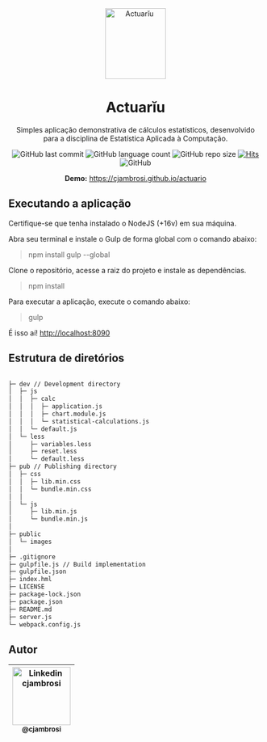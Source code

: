 <div align="center">
  <img src="https://user-images.githubusercontent.com/9125404/82073371-87cca380-96af-11ea-9c1e-55ec559e5432.png" width=120px height=140px alt="Actuarĭu" />
</div>

<div align="center">

# Actuarĭu

Simples aplicação demonstrativa de cálculos estatísticos, desenvolvido para a disciplina de Estatística Aplicada à Computação.

![GitHub last commit](https://img.shields.io/github/last-commit/cjambrosi/actuario?color=%2379C83D&label=Last%20Commit)
![GitHub language count](https://img.shields.io/github/languages/count/cjambrosi/actuario?label=Languages)
![GitHub repo size](https://img.shields.io/github/repo-size/cjambrosi/actuario?label=Repo.%20Size)
[![Hits](https://hits.seeyoufarm.com/api/count/incr/badge.svg?url=https%3A%2F%2Fgithub.com%2Fcjambrosi%2Factuario&count_bg=%2379C83D&title_bg=%23555555&icon=&icon_color=%23E7E7E7&title=Hits&edge_flat=false)](https://hits.seeyoufarm.com)
![GitHub](https://img.shields.io/github/license/cjambrosi/actuario?label=Licence)

**Demo:** <https://cjambrosi.github.io/actuario>

</div>

## Executando a aplicação

Certifique-se que tenha instalado o NodeJS (+16v) em sua máquina.

Abra seu terminal e instale o Gulp de forma global com o comando abaixo:

> npm install gulp --global

Clone o repositório, acesse a raiz do projeto e instale as dependências.

> npm install

Para executar a aplicação, execute o comando abaixo:

> gulp

É isso aí! <http://localhost:8090>

## Estrutura de diretórios

```bash

├─ dev // Development directory
│  ├─ js
│  │  ├─ calc
│  │  │  ├─ application.js
│  │  │  ├─ chart.module.js
│  │  │  └─ statistical-calculations.js
│  │  └─ default.js
│  └─ less
│     ├─ variables.less
│     ├─ reset.less
│     └─ default.less
├─ pub // Publishing directory
│  ├─ css
│  │  ├─ lib.min.css
│  │  └─ bundle.min.css
│  │
│  └─ js
│     ├─ lib.min.js
│     └─ bundle.min.js
│
├─ public
│  └─ images
│
├─ .gitignore
├─ gulpfile.js // Build implementation
├─ gulpfile.json
├─ index.hml
├─ LICENSE
├─ package-lock.json
├─ package.json
├─ README.md
├─ server.js
└─ webpack.config.js
```

## Autor

| [<img src="https://avatars3.githubusercontent.com/u/9125404?s=460&v=4" alt="Linkedin cjambrosi" title="Linkedin/cjambrosi" width=115 /><br><sub>@cjambrosi</sub>](https://www.linkedin.com/in/cjambrosi)
| :---: |

